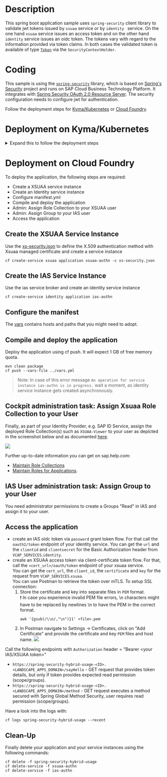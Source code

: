 # Description
This spring boot application sample uses ```spring-security``` client library to validate jwt tokens issued by ```xsuaa``` service or by ```identity ``` service. On the one hand ```xsuaa``` service issues an access token and on the other hand ```identity``` service issues an oidc token. The tokens vary with regard to the information provided via token claims. In both cases the validated token is available of type [```Token```](https://github.com/SAP/cloud-security-xsuaa-integration/blob/master/java-api/src/main/java/com/sap/cloud/security/token/Token.java) via the ```SecurityContextHolder```.

# Coding
This sample is using the [`spring-security`](/spring-security/) library, which is based on [Spring's Security](https://github.com/spring-projects/spring-security) project and runs on SAP Cloud Business Technology Platform. It integrates with [Spring Security OAuth 2.0 Resource Server](https://docs.spring.io/spring-security/site/docs/current/reference/html5/#oauth2resourceserver). The security configuration needs to configure jwt for authentication.


Follow the deployment steps for [Kyma/Kubernetes](#Deployment-on-Kyma/Kubernetes) or [Cloud Foundry](#Deployment-on-Cloud-Foundry).

# Deployment on Kyma/Kubernetes
<details>
<summary>Expand this to follow the deployment steps</summary>

- Build docker image and push to repository
- Configure the deployment.yml
- Deploy the application
- Admin: Assign Role Collection to your XSUAA user
- Admin: Assign Group to your IAS user
- Access the application

## Build docker image and push to repository
```shell script
mvn spring-boot:build-image -Dspring-boot.build-image.imageName=<repositoryName>/<imageName>
docker push <repositoryName>/<imageName>
```
> This makes use of `Dockerfile`.

## Configure the deployment.yml
In deployment.yml replace the placeholders:
- `<YOUR IMAGE REPOSITORY>` with the one created in the previous step.

## Deploy the application
Deploy the application using [kubectl cli](https://kubernetes.io/docs/reference/kubectl/)
```shell script
kubectl apply -f ./k8s/deployment.yml -n <YOUR NAMESPACE>
```

## Cockpit administration task: Assign Xsuaa Role Collection to your User
Finally, as part of your Identity Provider, e.g. SAP ID Service, assign the deployed Role Collection `XSUAA-Viewer` to your user as depicted in the screenshot below and as documented [here](https://help.sap.com/viewer/65de2977205c403bbc107264b8eccf4b/Cloud/en-US/9e1bf57130ef466e8017eab298b40e5e.html).

![](../images/SAP_CP_Cockpit_AssignRoleCollectionToUser.png)

Further up-to-date information you can get on sap.help.com:
- [Maintain Role Collections](https://help.sap.com/viewer/65de2977205c403bbc107264b8eccf4b/Cloud/en-US/d5f1612d8230448bb6c02a7d9c8ac0d1.html)
- [Maintain Roles for Applications](https://help.sap.com/viewer/65de2977205c403bbc107264b8eccf4b/Cloud/en-US/7596a0bdab4649ac8a6f6721dc72db19.html).

## IAS User administration task: Assign Group to your User
You need administrator permissions to create a Groups "Read" in IAS and assign it to your user.

## Access the application
- get an IAS oidc token via ``password`` grant token flow. For that call the ``/oauth2/token`` endpoint of your identity service. You can get the ``url`` and the ``clientid`` and ``clientsecret`` for the Basic Authorization header from the `ias-service-binding` secret.
    ```shell script
      kubectl get secret "ias-service-binding" -o go-template='{{range $k,$v := .data}}{{"### "}}{{$k}}{{"\n"}}{{$v|base64decode}}{{"\n\n"}}{{end}}' -n <YOUR NAMESPACE>
    ```
- get a XSUAA access token via ``client-certificate`` token flow. For that, call the ``<cert_url>/oauth/token`` endpoint of your xsuaa service. <br>You can get the ``cert_url``, the ``client_id``, the ``certificate`` and ``key`` for the request from the `xsuaa-service-binding` secret.
    ```shell script
      kubectl get secret "xsuaa-service-binding" -o go-template='{{range $k,$v := .data}}{{"### "}}{{$k}}{{"\n"}}{{$v|base64decode}}{{"\n\n"}}{{end}}' -n <YOUR NAMESPACE>
    ```
  <br> You can use Postman to retrieve the token over mTLS. To setup SSL connection:
  
  1. Store the certificate and key into separate files in `PEM` format.
      <br>❗ In case you experience invalid PEM file errors, \\n characters might have to be replaced by newlines \n to have the PEM in the correct format.
      ```shell script
         awk '{gsub(/\\n/,"\n")}1' <file>.pem
      ```
  2. In Postman navigate to Settings -> Certificates, click on "Add Certificate" and provide the certificate and key `PEM` files and host name.
          ![](../images/postman-ssl.png)

In the Kyma Console, go to `<YOUR_NAMESPACE>` - `Discovery and Network` - `API Rules`. Choose the host entry for the `spring-security-hybrid-api` api rule to access the application in the browser which will produce **401** error.
 
Call the following endpoints with ```Authorization``` header = "Bearer <your IAS/XSUAA token>"
* `<HOST of spring-security-hybrid-api>/sayHello` - GET request that provides token details, but only if token provides expected read permission (scope/groups).
* `<HOST of spring-security-hybrid-api>/method` - GET request executes a method secured with Spring Global Method Security, user requires read permission (scope/groups).


## Cleanup
Finally, delete your application and your service instances using the following command:
```shell script
 kubectl delete -f ./k8s/deployment.yml -n <YOUR NAMESPACE>
```
 </details>

# Deployment on Cloud Foundry
To deploy the application, the following steps are required:
- Create a XSUAA service instance
- Create an Identity service instance
- Configure manifest.yml
- Compile and deploy the application
- Admin: Assign Role Collection to your XSUAA user
- Admin: Assign Group to your IAS user
- Access the application


## Create the XSUAA Service Instance
Use the [xs-security.json](./xs-security.json) to define the X.509 authentication method with Xsuaa managed certificate and create a service instance
```shell
cf create-service xsuaa application xsuaa-authn -c xs-security.json
```

## Create the IAS Service Instance
Use the ias service broker and create an identity service instance
```shell
cf create-service identity application ias-authn
```

## Configure the manifest
The [vars](../vars.yml) contains hosts and paths that you might need to adopt.

## Compile and deploy the application
Deploy the application using cf push. It will expect 1 GB of free memory quota.

```shell
mvn clean package
cf push --vars-file ../vars.yml
```
> Note: In case of this error message `An operation for service instance ias-authn is in progress.` wait a moment, as identity service instance gets created asynchronously.

## Cockpit administration task: Assign Xsuaa Role Collection to your User
Finally, as part of your Identity Provider, e.g. SAP ID Service, assign the deployed Role Collection(s) such as `XSUAA-Viewer` to your user as depicted in the screenshot below and as documented [here](https://help.sap.com/viewer/65de2977205c403bbc107264b8eccf4b/Cloud/en-US/9e1bf57130ef466e8017eab298b40e5e.html).

![](../images/SAP_CP_Cockpit_AssignRoleCollectionToUser.png)

Further up-to-date information you can get on sap.help.com:
- [Maintain Role Collections](https://help.sap.com/viewer/65de2977205c403bbc107264b8eccf4b/Cloud/en-US/d5f1612d8230448bb6c02a7d9c8ac0d1.html)
- [Maintain Roles for Applications](https://help.sap.com/viewer/65de2977205c403bbc107264b8eccf4b/Cloud/en-US/7596a0bdab4649ac8a6f6721dc72db19.html).

## IAS User administration task: Assign Group to your User
You need administrator permissions to create a Groups "Read" in IAS and assign it to your user.

## Access the application
- create an IAS oidc token via ``password`` grant token flow. For that call the ``oauth2/token`` endpoint of your identity service. You can get the ``url`` and the ``clientid`` and ``clientsecret`` for the Basic Authorization header from ``VCAP_SERVICES``.`identity`.
- create an XSUAA access token via client-certificate token flow. For that, call the ``<cert_url>/oauth/token`` endpoint of your xsuaa service. <br>You can get the ``cert_url``, the ``client_id``, the ``certificate`` and ``key`` for the request from ``VCAP_SERVICES``.`xsuaa`.
<br> You can use Postman to retrieve the token over mTLS. To setup SSL connection:
    1. Store the certificate and key into separate files in `PEM` format.
    <br>❗ In case you experience invalid PEM file errors, \\n characters might have to be replaced by newlines \n to have the PEM in the correct format.
        ```shell script
        awk '{gsub(/\\n/,"\n")}1' <file>.pem
        ```
   2. In Postman navigate to Settings -> Certificates, click on "Add Certificate" and provide the certificate and key `PEM` files and host name.
        ![](../images/postman-ssl.png)

Call the following endpoints with ```Authorization``` header = "Bearer <your IAS/XSUAA token>"
* `https://spring-security-hybrid-usage-<ID>.<LANDSCAPE_APPS_DOMAIN>/sayHello` - GET request that provides token details, but only if token provides expected read permission (scope/groups).
* `https://spring-security-hybrid-usage-<ID>.<LANDSCAPE_APPS_DOMAIN>/method` - GET request executes a method secured with Spring Global Method Security, user requires read permission (scope/groups).

Have a look into the logs with:
```
cf logs spring-security-hybrid-usage --recent
```


## Clean-Up

Finally delete your application and your service instances using the following commands:
```
cf delete -f spring-security-hybrid-usage
cf delete-service -f xsuaa-authn
cf delete-service -f ias-authn
```
